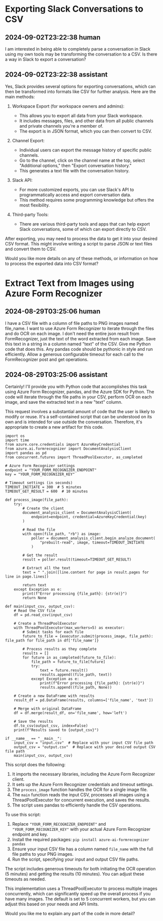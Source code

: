 # Exporting Slack Conversations to CSV
## 2024-09-02T23:22:38 	 human
I am interested in being able to completely parse a conversation in Slack using my own tools may be transforming the conversation to a CSV. Is there a way in Slack to export a conversation?
## 2024-09-02T23:22:38 	 assistant
 Yes, Slack provides several options for exporting conversations, which can then be transformed into formats like CSV for further analysis. Here are the main methods:

1. Workspace Export (for workspace owners and admins):
   - This allows you to export all data from your Slack workspace.
   - It includes messages, files, and other data from all public channels and private channels you're a member of.
   - The export is in JSON format, which you can then convert to CSV.

2. Channel Export:
   - Individual users can export the message history of specific public channels.
   - Go to the channel, click on the channel name at the top, select "Additional options," then "Export conversation history."
   - This generates a text file with the conversation history.

3. Slack API:
   - For more customized exports, you can use Slack's API to programmatically access and export conversation data.
   - This method requires some programming knowledge but offers the most flexibility.

4. Third-party Tools:
   - There are various third-party tools and apps that can help export Slack conversations, some of which can export directly to CSV.

After exporting, you may need to process the data to get it into your desired CSV format. This might involve writing a script to parse JSON or text files and convert them to CSV.

Would you like more details on any of these methods, or information on how to process the exported data into CSV format?
# Extract Text from Images using Azure Form Recognizer
## 2024-08-29T03:25:06 	 human
I have a CSV file with a column of file paths to PNG images named file_name. I want to use Azure Form Recognizer to iterate through the files and do OCR on each image. I don't need the entire json result from FormRecognizer, just the text of the word extracted from each image. Save this text in a string in a column named "text" of the CSV. Give me Python code that does this. Any pandas code should be pythonic in style and run efficiently. Allow a generous configurable timeout for each call to the FormRecognizer post and get operations.
## 2024-08-29T03:25:06 	 assistant
 Certainly! I'll provide you with Python code that accomplishes this task using Azure Form Recognizer, pandas, and the Azure SDK for Python. The code will iterate through the file paths in your CSV, perform OCR on each image, and save the extracted text in a new "text" column.

<antThinking>This request involves a substantial amount of code that the user is likely to modify or reuse. It's a self-contained script that can be understood on its own and is intended for use outside the conversation. Therefore, it's appropriate to create a new artifact for this code.</antThinking>

```
import os
import time
from azure.core.credentials import AzureKeyCredential
from azure.ai.formrecognizer import DocumentAnalysisClient
import pandas as pd
from concurrent.futures import ThreadPoolExecutor, as_completed

# Azure Form Recognizer settings
endpoint = "YOUR_FORM_RECOGNIZER_ENDPOINT"
key = "YOUR_FORM_RECOGNIZER_KEY"

# Timeout settings (in seconds)
TIMEOUT_INITIATE = 300  # 5 minutes
TIMEOUT_GET_RESULT = 600  # 10 minutes

def process_image(file_path):
    try:
        # Create the client
        document_analysis_client = DocumentAnalysisClient(
            endpoint=endpoint, credential=AzureKeyCredential(key)
        )
        
        # Read the file
        with open(file_path, "rb") as image:
            poller = document_analysis_client.begin_analyze_document(
                "prebuilt-read", image, timeout=TIMEOUT_INITIATE
            )
        
        # Get the result
        result = poller.result(timeout=TIMEOUT_GET_RESULT)
        
        # Extract all the text
        text = " ".join([line.content for page in result.pages for line in page.lines])
        
        return text
    except Exception as e:
        print(f"Error processing {file_path}: {str(e)}")
        return None

def main(input_csv, output_csv):
    # Read the CSV file
    df = pd.read_csv(input_csv)
    
    # Create a ThreadPoolExecutor
    with ThreadPoolExecutor(max_workers=5) as executor:
        # Submit tasks for each file
        future_to_file = {executor.submit(process_image, file_path): file_path for file_path in df['file_name']}
        
        # Process results as they complete
        results = []
        for future in as_completed(future_to_file):
            file_path = future_to_file[future]
            try:
                text = future.result()
                results.append((file_path, text))
            except Exception as e:
                print(f"Error processing {file_path}: {str(e)}")
                results.append((file_path, None))
    
    # Create a new DataFrame with results
    result_df = pd.DataFrame(results, columns=['file_name', 'text'])
    
    # Merge with original DataFrame
    df = df.merge(result_df, on='file_name', how='left')
    
    # Save the results
    df.to_csv(output_csv, index=False)
    print(f"Results saved to {output_csv}")

if __name__ == "__main__":
    input_csv = "input.csv"  # Replace with your input CSV file path
    output_csv = "output.csv"  # Replace with your desired output CSV file path
    main(input_csv, output_csv)
```

This script does the following:

1. It imports the necessary libraries, including the Azure Form Recognizer client.
2. It sets up the Azure Form Recognizer credentials and timeout settings.
3. The `process_image` function handles the OCR for a single image file.
4. The `main` function reads the input CSV, processes all images using a ThreadPoolExecutor for concurrent execution, and saves the results.
5. The script uses pandas to efficiently handle the CSV operations.

To use this script:

1. Replace `"YOUR_FORM_RECOGNIZER_ENDPOINT"` and `"YOUR_FORM_RECOGNIZER_KEY"` with your actual Azure Form Recognizer endpoint and key.
2. Install the required packages: `pip install azure-ai-formrecognizer pandas`
3. Ensure your input CSV file has a column named `file_name` with the full file paths to your PNG images.
4. Run the script, specifying your input and output CSV file paths.

The script includes generous timeouts for both initiating the OCR operation (5 minutes) and getting the results (10 minutes). You can adjust these timeouts as needed.

This implementation uses a ThreadPoolExecutor to process multiple images concurrently, which can significantly speed up the overall process if you have many images. The default is set to 5 concurrent workers, but you can adjust this based on your needs and API limits.

Would you like me to explain any part of the code in more detail?
